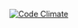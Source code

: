 [![Code Climate](https://codeclimate.com/github/tex314/stock.png)](https://codeclimate.com/github/tex314/stock)

